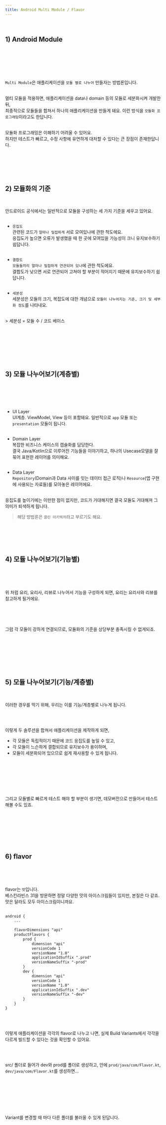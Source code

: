 ```yaml
---
title: Android Multi Module / Flavor
---
```


<br>

## 1) Android Module
<br>

<center><img src="https://developer.android.com/static/images/guide/navigation/multimodule-structure.png?hl=ko" alt=""></center>
<br>

<center><img src="https://developer.android.com/static/images/guide/navigation/multimodule-screen.png?hl=ko" alt=""></center>
<br><br><br>


`Multi Module`은 애플리케이션을 `모듈 별로 나누어` 만들자는 방법론입니다. <br><br>



멀티 모듈을 적용하면, 애플리케이션을 data나 domain 등의 모듈로 세분화시켜 개발한 뒤, <br> 
최종적으로 모듈들을 합쳐서 하나의 애플리케이션을 만들게 돼요. 이런 방식을 `모듈화 프로그래밍`이라고도 한답니다. <br><br>

모듈화 프로그래밍은 이해하기 어려울 수 있어요. <br>
하지만 테스트가 빠르고, 수정 사항에 유연하게 대처할 수 있다는 큰 장점이 존재한답니다.
<br><br><br><br><br><br>





## 2) 모듈화의 기준
<br>


안드로이드 공식에서는 일반적으로 모듈을 구성하는 세 가지 기준을 세우고 있어요. <br><br>

- `응집도` <br>
관련된 코드가 `얼마나 밀접하게` 서로 모여있나에 관한 척도에요. <br>
응집도가 높으면 오류가 발생했을 때 한 곳에 모여있을 가능성이 크니 유지보수하기 쉽답니다.
<br><br>


- `결합도` <br>
`모듈들끼리 얼마나 밀접하게 연관되어 있나`에 관한 척도에요. <br>
결합도가 낮으면 서로 연관되어 고쳐야 할 부분이 적어지기 때문에 유지보수하기 쉽답니다.
<br><br>


- `세분성` <br>
세분성은 모듈의 크기, 복잡도에 대한 개념으로 `모듈이 나누어지는 기준, 크기 및 세부화 정도`를 나타내요.
<br>
> 세분성 = 모듈 수 / 코드 베이스

<br><br><br><br><br><br>





## 3) 모듈 나누어보기(계층별)
<br>

<center><img src="https://developer.android.com/static/topic/libraries/architecture/images/mad-arch-overview.png?hl=ko" alt=""></center>
<br><br><br>


- UI Layer <br>
UI계층. ViewModel, View 등이 포함돼요. 일반적으로 `app` 모듈 또는 `presentation` 모듈이 됩니다.
<br><br>

- Domain Layer <br>
복잡한 비즈니스 케이스의 캡슐화를 담당한다. <br>
결국 Java/Kotlin으로 이루어진 기능들을 이야기하고, 하나의 Usecase모델을 잘 묶어 표현한 레이어를 의미해요. 
<br><br>

- Data Layer <br>
`Repository`(Domain과 Data 사이를 잇는 데이터 접근 로직)나 `Resource`(앱 구현에 사용되는 자료들)를 모아놓은 레이어에요.
<br><br>

응집도를 높이기에는 이만한 점이 없지만, 코드가 거대해지면 결국 모듈도 거대해져 그 의미가 퇴색하게 됩니다. <br>

> 해당 방법론은 `클린 아키텍처`라고 부르기도 해요.

<br><br><br><br>



## 4) 모듈 나누어보기(기능별)
<br>

<center><img src="https://i.ibb.co/vJ3KF0W/2.png" alt=""></center>
<br><br>

위 처럼 요리, 요리사, 리뷰로 나누어서 기능을 구성하게 되면, 요리는 요리사와 리뷰를 참고하게 될거에요. <br><br>


<center><img src="https://i.ibb.co/pvJrSHT/21.png" alt=""></center>
<br><br>

그럼 각 모듈이 강하게 연결되므로, 모듈화의 기준을 상당부분 충족시킬 수 없게되죠. 



<br><br><br><br><br><br>






## 5) 모듈 나누어보기(기능/계층별)
<br>

이러한 경우를 막기 위해, 우리는 이를 기능/계층별로 나누게 됩니다.

<center><img src="https://i.ibb.co/BjCPDty/211.png" alt=""></center>
<br><br>

이렇게 두 솔루션을 합쳐서 애플리케이션을 제작하게 되면, <br>

- 각 모듈은 독립적이기 때문에 코드 응집도를 높일 수 있고,
- 각 모듈이 느슨하게 결합되므로 유지보수가 용이하며,
- 모듈이 세분화되어 있으므로 쉽게 재사용할 수 있게 됩니다.
  
<br><br><br>



<center><img src="https://i.ibb.co/VjXf1rm/2fdsa.png" alt=""></center>
<br><br>


그리고 모듈별로 빠르게 테스트 해야 할 부분이 생기면, 데모버전으로 만들어서 테스트 해볼 수도 있죠.



<br><br><br><br><br><br>






## 6) flavor
<br>

<center><img src="https://i.ibb.co/ky1KwjS/2024-11-06-8-20-33.png" alt=""></center>
<br><br>



flavor는 `맛`입니다. <br>
베스킨라빈스 31을 방문하면 정말 다양한 맛의 아이스크림들이 있지만, 본질은 다 같죠. 맛은 달라도 모두 아이스크림이니까요. <br><br>



```xml
android {
    ...
    
    flavorDimensions "api"
    productFlavors {
        prod {
            dimension "api"
            versionCode 1
            versionName "1.0"
            applicationIdSuffix ".prod"
            versionNameSuffix "-prod"
        }
        dev {
            dimension "api"
            versionCode 1
            versionName "1.0"
            applicationIdSuffix ".dev"
            versionNameSuffix "-dev"
        }
    }
}
```
<br><br>


이렇게 애플리케이션을 각각의 flavor로 나누고 나면, 실제 Build Variants에서 각각을 다르게 빌드할 수 있다는 것을 확인할 수 있어요. <br>
<center><img src="https://velog.velcdn.com/images/panicv/post/2439084d-51f0-44d9-a2c0-03014fa43e2d/image.png" alt=""></center>
<br><br>



src/ 폴더로 들어가 dev와 prod를 폴더로 생성하고, 안에 `prod/java/com/Flavor.kt`, `dev/java/com/Flavor.kt`를 생성하면...

<center><img src="https://velog.velcdn.com/images/panicv/post/dbadc80b-f56c-4f72-b95b-c1ce933079e1/image.png" alt=""></center>
<br><br>



<center><img src="https://velog.velcdn.com/images/panicv/post/9027a2c2-ef57-4d3e-b15c-a74ade3df0e0/image.png" alt=""></center>
<br><br>



<center><img src="https://velog.velcdn.com/images/panicv/post/52487641-1b1f-4954-9cb1-71f0ca0ea935/image.png" alt=""></center>
<br><br>

Variant를 변경할 때 마다 다른 폴더를 불러올 수 있게 된답니다.
